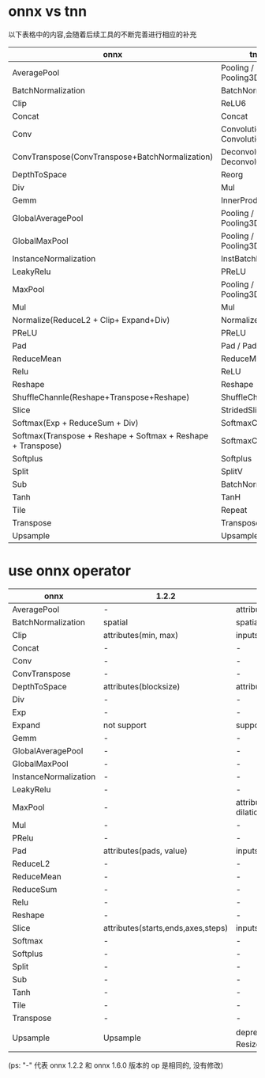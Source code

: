 # onnx vs tnn

以下表格中的内容,会随着后续工具的不断完善进行相应的补充

| onnx                                                         | tnn                        |
|--------------------------------------------------------------|---------------------------------|
| AveragePool                                                  | Pooling / Pooling3D             |
| BatchNormalization                                           | BatchNormCxx                    |
| Clip                                                         | ReLU6                           |
| Concat                                                       | Concat                          |
| Conv                                                         | Convolution3D / Convolution     |
| ConvTranspose(ConvTranspose+BatchNormalization)              | Deconvolution3D / Deconvolution |
| DepthToSpace                                                 | Reorg                           |
| Div                                                          | Mul                             |
| Gemm                                                         | InnerProduct                    |
| GlobalAveragePool                                            | Pooling / Pooling3D             |
| GlobalMaxPool                                                | Pooling / Pooling3D             |
| InstanceNormalization                                        | InstBatchNormCxx                |
| LeakyRelu                                                    | PReLU                           |
| MaxPool                                                      | Pooling / Pooling3D             |
| Mul                                                          | Mul                             |
| Normalize(ReduceL2 + Clip+ Expand+Div)                       | Normalize                       |
| PReLU                                                        | PReLU                           |
| Pad                                                          | Pad / Pad3D                     |
| ReduceMean                                                   | ReduceMean                      |
| Relu                                                         | ReLU                            |
| Reshape                                                      | Reshape                         |
| ShuffleChannle(Reshape+Transpose+Reshape)                    | ShuffleChannle                  |
| Slice                                                        | StridedSlice                    |
| Softmax(Exp + ReduceSum + Div)                               | SoftmaxCaffe                    |
| Softmax(Transpose + Reshape + Softmax + Reshape + Transpose) | SoftmaxCaffe                    |
| Softplus                                                     | Softplus                        |
| Split                                                        | SplitV                          |
| Sub                                                          | BatchNormCxx                    |
| Tanh                                                         | TanH                            |
| Tile                                                         | Repeat                          |
| Transpose                                                    | Transpose                       |
| Upsample                                                     | Upsample                        |

# use onnx operator

| onnx                  | 1.2.2                              | 1.6.0                                            | compatible   |
|-----------------------|------------------------------------|--------------------------------------------------|--------------|
| AveragePool           | -                                  | attributes(ceil\_mode)                           | yes          |
| BatchNormalization    | spatial                            | spatial(delete) (not use)                        | yes          |
| Clip                  | attributes(min, max)               | inputs(min, max)                                 | yes(support) |
| Concat                | -                                  | -                                                | yes          |
| Conv                  | -                                  | -                                                | yes          |
| ConvTranspose         | -                                  | -                                                | yes          |
| DepthToSpace          | attributes(blocksize)              | attributes(blocksize,mode)                       | yes(support) |
| Div                   | -                                  | -                                                | yes          |
| Exp                   | -                                  | -                                                | yes          |
| Expand                | not support                        | support                                          | yes          |
| Gemm                  | -                                  | -                                                | yes          |
| GlobalAveragePool     | -                                  | -                                                | yes          |
| GlobalMaxPool         | -                                  | -                                                | yes          |
| InstanceNormalization | -                                  | -                                                | yes          |
| LeakyRelu             | -                                  | -                                                | yes          |
| MaxPool               | -                                  | attributes(ceil\_mode, dilations,storage\_order) | ?            |
| Mul                   | -                                  | -                                                | yes          |
| PRelu                 | -                                  | -                                                | yes          |
| Pad                   | attributes(pads, value)            | inputs(pads, constant_value)                     | yes(support) |
| ReduceL2              | -                                  | -                                                | yes          |
| ReduceMean            | -                                  | -                                                | yes          |
| ReduceSum             | -                                  | -                                                | yes          |
| Relu                  | -                                  | -                                                | yes          |
| Reshape               | -                                  | -                                                | yes          |
| Slice                 | attributes(starts,ends,axes,steps) | inputs(starts,ends,axes,steps)                   | yes(support) |
| Softmax               | -                                  | -                                                | yes          |
| Softplus              | -                                  | -                                                | yes          |
| Split                 | -                                  | -                                                | yes          |
| Sub                   | -                                  | -                                                | yes          |
| Tanh                  | -                                  | -                                                | yes          |
| Tile                  | -                                  | -                                                | yes          |
| Transpose             | -                                  | -                                                | yes          |
| Upsample              | Upsample                           | deprecated(弃用了), 使用 Resize 替代             | yes          |

(ps: "-" 代表 onnx 1.2.2 和 onnx 1.6.0 版本的 op 是相同的, 没有修改)
